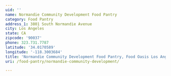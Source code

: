 ```yaml
---
uid: ''
name: Normandie Community Development Food Pantry
category: Food Pantry
address_1: 3801 South Normandie Avenue
city: Los Angeles
state: CA
zipcode: '90037'
phone: 323.731.7787
latitude: '34.0170589'
longitude: '-118.3003684'
title: 'Normandie Community Development Food Pantry, Food Oasis Los Angeles'
uri: /food-pantry/normandie-community-development/

---
```


